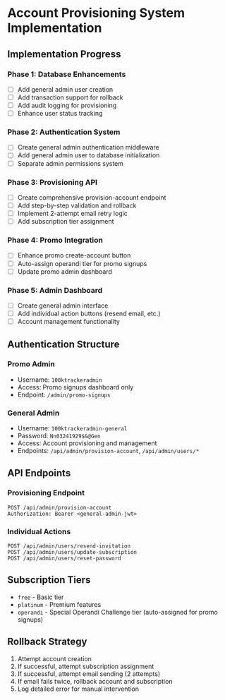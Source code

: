 # Account Provisioning System Implementation

## Implementation Progress

### Phase 1: Database Enhancements

- [ ] Add general admin user creation
- [ ] Add transaction support for rollback
- [ ] Add audit logging for provisioning
- [ ] Enhance user status tracking

### Phase 2: Authentication System

- [ ] Create general admin authentication middleware
- [ ] Add general admin user to database initialization
- [ ] Separate admin permissions system

### Phase 3: Provisioning API

- [ ] Create comprehensive provision-account endpoint
- [ ] Add step-by-step validation and rollback
- [ ] Implement 2-attempt email retry logic
- [ ] Add subscription tier assignment

### Phase 4: Promo Integration

- [ ] Enhance promo create-account button
- [ ] Auto-assign operandi tier for promo signups
- [ ] Update promo admin dashboard

### Phase 5: Admin Dashboard

- [ ] Create general admin interface
- [ ] Add individual action buttons (resend email, etc.)
- [ ] Account management functionality

## Authentication Structure

### Promo Admin

- Username: `100ktrackeradmin`
- Access: Promo signups dashboard only
- Endpoint: `/admin/promo-signups`

### General Admin

- Username: `100ktrackeradmin-general`
- Password: `Nn03241929$&@Gen`
- Access: Account provisioning and management
- Endpoints: `/api/admin/provision-account`, `/api/admin/users/*`

## API Endpoints

### Provisioning Endpoint

```
POST /api/admin/provision-account
Authorization: Bearer <general-admin-jwt>
```

### Individual Actions

```
POST /api/admin/users/resend-invitation
POST /api/admin/users/update-subscription
POST /api/admin/users/reset-password
```

## Subscription Tiers

- `free` - Basic tier
- `platinum` - Premium features
- `operandi` - Special Operandi Challenge tier (auto-assigned for promo signups)

## Rollback Strategy

1. Attempt account creation
2. If successful, attempt subscription assignment
3. If successful, attempt email sending (2 attempts)
4. If email fails twice, rollback account and subscription
5. Log detailed error for manual intervention
